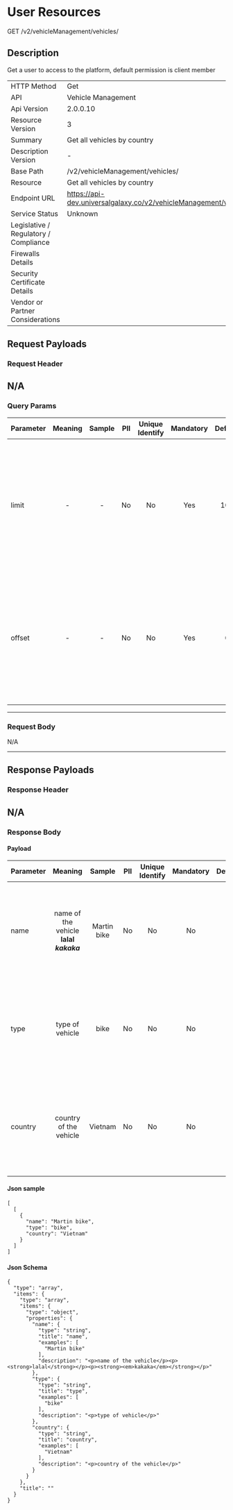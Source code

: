 # User Resources

GET /v2/vehicleManagement/vehicles/

## Description

Get a user to access to the platform, default permission is client member

|                                       |                                                 |
| ------------------------------------- | ----------------------------------------------- |
| HTTP Method                           | Get                                         |
| API                                   | Vehicle Management                                           |
| Api Version                           | 2.0.0.10                                         |
| Resource Version                      | 3                                               |
| Summary                               | Get all vehicles by country                                      |
| Description Version                   |  -  |
| Base Path                             | /v2/vehicleManagement/vehicles/                                     |
| Resource                              | Get all vehicles by country                                      |
| Endpoint URL                          | https://api-dev.universalgalaxy.co/v2/vehicleManagement/vehicles/              |
| Service Status                        | Unknown                                         |
| Legislative / Regulatory / Compliance |                                             |
| Firewalls Details                     |                                              |
| Security Certificate Details          |                                              |
| Vendor or Partner Considerations      |                                             |

## Request Payloads

### Request Header


N/A
---

### Query Params



| Parameter | Meaning | Sample | PII | Unique Identify | Mandatory | Default | Details |
| ------------- | :-----: | :-----: | :---: | :---------------: | :---------: | :-------: | ------------------ |
| limit |  -  |  -   |  No | No | Yes | 100 | Data Type : integer<br> Mininum :  - <br> Exclusive Minimum : No<br> Maximum :  - <br> Exclusive Maximum : No<br> Multiple Of :  - <br>  |
| offset |  -  |  -   |  No | No | Yes | 0 | Data Type : integer<br> Mininum :  - <br> Exclusive Minimum : No<br> Maximum :  - <br> Exclusive Maximum : No<br> Multiple Of :  - <br>  |


---

### Request Body

N/A

---

## Response Payloads

### Response Header


N/A
---

### Response Body

#### Payload 



| Parameter | Meaning | Sample | PII | Unique Identify | Mandatory | Default | Details |
| :----- | :-----: | :-----: | :-----: | :-----: | :-----: | :-----: | :----- |
| name | name of the vehicle&#xD;&#xA;&#xD;&#xA;**lalal**&#xD;&#xA;&#xD;&#xA;***kakaka*** | Martin bike  |  No | No | No |  -  | Data Type : string<br> Min. length :  - <br> Max. length : No<br> Regex :  - <br>  |
| type | type of vehicle | bike  |  No | No | No |  -  | Data Type : string<br> Min. length :  - <br> Max. length : No<br> Regex :  - <br>  |
| country | country of the vehicle | Vietnam  |  No | No | No |  -  | Data Type : string<br> Min. length :  - <br> Max. length : No<br> Regex :  - <br>  |




#### Json sample
```
[
  [
    {
      "name": "Martin bike",
      "type": "bike",
      "country": "Vietnam"
    }
  ]
]
```



#### Json Schema
```
{
  "type": "array",
  "items": {
    "type": "array",
    "items": {
      "type": "object",
      "properties": {
        "name": {
          "type": "string",
          "title": "name",
          "examples": [
            "Martin bike"
          ],
          "description": "<p>name of the vehicle</p><p><strong>lalal</strong></p><p><strong><em>kakaka</em></strong></p>"
        },
        "type": {
          "type": "string",
          "title": "type",
          "examples": [
            "bike"
          ],
          "description": "<p>type of vehicle</p>"
        },
        "country": {
          "type": "string",
          "title": "country",
          "examples": [
            "Vietnam"
          ],
          "description": "<p>country of the vehicle</p>"
        }
      }
    },
    "title": ""
  }
}
```

